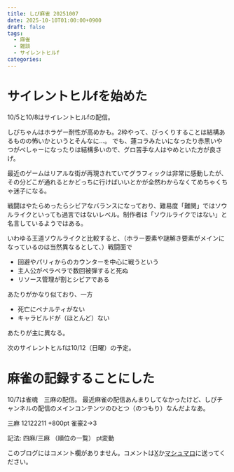 ```yaml
---
title: しぴ麻雀 20251007
date: 2025-10-10T01:00:00+0900
draft: false
tags:
  - 麻雀
  - 雑談
  - サイレントヒルf
categories:
---
```

# サイレントヒルfを始めた

10/5と10/8はサイレントヒルfの配信。

しぴちゃんはホラゲー耐性が高めかも。2枠やって、びっくりすることは結構あるものの怖いかというとそんなに…。
でも、蓮コラみたいになったり赤黒いやつがべしゃーになったりは結構多いので、グロ苦手な人はやめといた方が良さげ。

最近のゲームはリアルな街が再現されていてグラフィックは非常に感動したが、その分どこが通れるとかどっちに行けばいいとかが全然わからなくてめちゃくちゃ迷子になる。

戦闘はやたらめったらシビアなバランスになっており、難易度「難関」ではソウルライクといっても過言ではないレベル。制作者は「ソウルライクではない」と名言しているようではある。

いわゆる王道ソウルライクと比較すると、（ホラー要素や謎解き要素がメインになっているのは当然異なるとして、）戦闘面で

* 回避やパリィからのカウンターを中心に戦うという
* 主人公がペラペラで数回被弾すると死ぬ
* リソース管理が割とシビアである

あたりがかなり似ており、一方

* 死亡にペナルティがない
* キャラビルドが（ほとんど）ない

あたりが主に異なる。

次のサイレントヒルfは10/12（日曜）の予定。

# 麻雀の記録することにした

10/7は雀魂　三麻の配信。
最近麻雀の配信あんまりしてなかったけど、しぴチャンネルの配信のメインコンテンツのひとつ（のつもり）なんだよなあ。

三麻
12122211
+800pt 雀豪2→3

記法:
四麻/三麻
（順位の一覧）
pt変動



このブログにはコメント欄がありません。コメントは[X](https://x.com/CPPP_CPchan)か[マシュマロ](https://marshmallow-qa.com/qeesq0ftfry6tne)に送ってください。